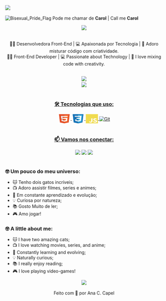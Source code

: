 <img src="https://capsule-render.vercel.app/api?type=speech&height=80&color=AA77FF&text=Olá,%20eu%20sou%20Ana%20Carolina%20Capel!✨%20|%20Hi,%20I'm%20Ana%20Carolina%20Capel!✨&section=header&fontSize=24&textBg=false&animation=twinkling&fontAlign=51&fontAlignY=44&reversal=true&fontColor=FFFFFF"/>
<p><img width="20" height="12" alt="Bisexual_Pride_Flag" src="https://github.com/user-attachments/assets/896c0d3c-25c2-4c81-9ccc-984357907871" /> Pode me chamar de <b>Carol</b> | Call me <b>Carol</b></p>  </p>

<div align="center" width="100%">
  
  <img src="https://readme-typing-svg.demolab.com?font=Pixelify+Sans&size=48&duration=8000&pause=800&color=AA77FF&background=99DDFF00&center=true&width=440&height=80&lines=Bem-Vindo;Welcome;+Bienvenido;Accueillir;%E3%81%84%E3%82%89%E3%81%A3%E3%81%97%E3%82%83%E3%81%84%E3%81%BE%E3%81%9B"/>
   
</div>

<br>

<p align="center" width="100%" >
    👩‍💻 Desenvolvedora Front-End | 💻 Apaixonada por Tecnologia | 🌈 Adoro misturar código com criatividade.
    <br>
    👩‍💻 Front-End Developer | 💻 Passionate about Technology | 🌈 I love mixing code with creativity.
</p>

<br>

 <div align="center">
   <a href="https://github.com/AnaCCapel">
   <img height="180em" src="https://github-readme-stats.vercel.app/api?username=AnaCCapel&theme=nightowl&show_icons=true"/>
     <br>
   <img height="180em" src="https://github-readme-stats.vercel.app/api/top-langs/?username=AnaCCapel&layout=compact&langs_count=6&theme=nightowl"/>  
</div>

<br>

<h3 align="center" width="100%"> 🛠️ Tecnologias que uso: </h3> 
<div align="center" width="100%" style="display: inline_block">
  <img align="center" alt="HTML" height="30" width="40" src="https://raw.githubusercontent.com/devicons/devicon/master/icons/html5/html5-original.svg">
  <img align="center" alt="CSS" height="30" width="40" src="https://raw.githubusercontent.com/devicons/devicon/master/icons/css3/css3-original.svg">
  <img align="center" alt="Js" height="30" width="40" src="https://raw.githubusercontent.com/devicons/devicon/master/icons/javascript/javascript-plain.svg">
  <img  align="center" alt="Git" height="30" width="40" src="https://cdn.jsdelivr.net/gh/devicons/devicon@latest/icons/git/git-original.svg" />                   
</div>

<br>

<h3 align="center" width="100%">📫 Vamos nos conectar:</h3>
<div align="center" width="100%">
  <a href="https://www.linkedin.com/in/ana-carolina-capel-costa-b30a57333/" target="_blank"><img src="https://img.shields.io/badge/-linkedin-%230077B5?style=for-the-badge&logo=linkedin&logoColor=white" target="_blank"></a>
  <a href="https://www.instagram.com/anacapeldev?igsh=MXVqZTk0OHdtMGlsMA%3D%3D&utm_source=qr" target="_blank"><img src="https://img.shields.io/badge/-Instagram-%23E4405F?style=for-the-badge&logo=instagram&logoColor=white" target="_blank"></a>
  <a href = "mailto:ana.capelcosta@gmail.com"><img src="https://img.shields.io/badge/-Gmail-%23333?style=for-the-badge&logo=gmail&logoColor=white" target="_blank"></a>
</div>

<br>
  
  <h3>🤓 Um pouco do meu universo:</h3>
    <ul>
      <li>🐱 Tenho dois gatos incríveis;</li>
      <li>📺 Adoro assistir filmes, series e animes;</li>
      <li>🌱 Em constante aprendizado e evolução;</li>
      <li>💡 Curiosa por natureza;</li>
      <li>📚 Gosto Muito de ler;</li>
      <li>🎮 Amo jogar!</li>
   </ul>
  
  <h3>🤓 A little about me:</h3>
    <ul>
     <li>🐱 I have two amazing cats;</li>
     <li>📺 I love watching movies, series, and anime;</li>
     <li>🌱 Constantly learning and evolving;</li>
     <li>💡 Naturally curious;</li>
     <li>📚 I really enjoy reading;</li>
     <li>🎮 I love playing video-games!</li>
    </ul>

 
<div align="center" width="100%">
 <img src="https://github.com/user-attachments/assets/4f0264c0-9538-4e21-b6c6-e6dc863f9785"/>
 <p align="center">Feito com 💜 por Ana C. Capel</p>
</div>


